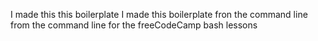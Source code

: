 I made this this boilerplate
I made this boilerplate
fron the command line
from the command line
for the freeCodeCamp bash lessons
